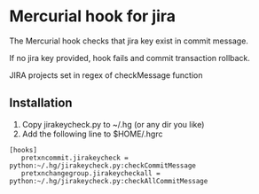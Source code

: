 Mercurial hook for jira
==================================

The Mercurial hook checks that jira key exist in commit message.

If no jira key provided, hook fails and commit transaction rollback.

JIRA projects set in regex of checkMessage function

Installation
------------
1. Copy jirakeycheck.py to ~/.hg (or any dir you like)
2. Add the following line to $HOME/.hgrc
```
[hooks]
   pretxncommit.jirakeycheck = python:~/.hg/jirakeycheck.py:checkCommitMessage
   pretxnchangegroup.jirakeycheckall = python:~/.hg/jirakeycheck.py:checkAllCommitMessage
```
